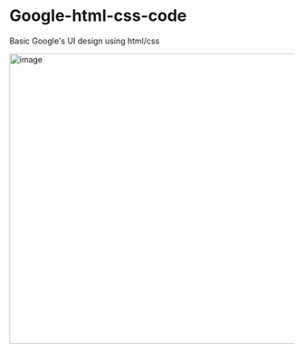 # Google-html-css-code
Basic Google's UI design using html/css

<img width="867" height="513" alt="image" src="https://github.com/user-attachments/assets/3640301f-51f6-4112-9b44-a7fc41b1f5c2" />
